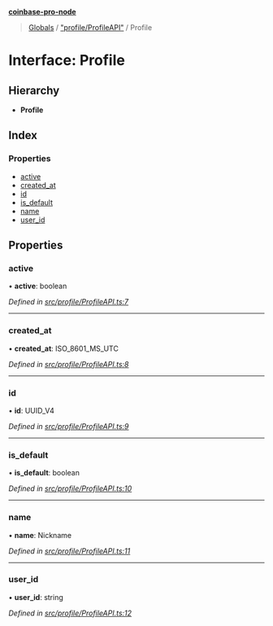 **[coinbase-pro-node](../README.md)**

> [Globals](../globals.md) / ["profile/ProfileAPI"](../modules/_profile_profileapi_.md) / Profile

# Interface: Profile

## Hierarchy

- **Profile**

## Index

### Properties

- [active](_profile_profileapi_.profile.md#active)
- [created_at](_profile_profileapi_.profile.md#created_at)
- [id](_profile_profileapi_.profile.md#id)
- [is_default](_profile_profileapi_.profile.md#is_default)
- [name](_profile_profileapi_.profile.md#name)
- [user_id](_profile_profileapi_.profile.md#user_id)

## Properties

### active

• **active**: boolean

_Defined in [src/profile/ProfileAPI.ts:7](https://github.com/bennyn/coinbase-pro-node/blob/26bf4d8/src/profile/ProfileAPI.ts#L7)_

---

### created_at

• **created_at**: ISO_8601_MS_UTC

_Defined in [src/profile/ProfileAPI.ts:8](https://github.com/bennyn/coinbase-pro-node/blob/26bf4d8/src/profile/ProfileAPI.ts#L8)_

---

### id

• **id**: UUID_V4

_Defined in [src/profile/ProfileAPI.ts:9](https://github.com/bennyn/coinbase-pro-node/blob/26bf4d8/src/profile/ProfileAPI.ts#L9)_

---

### is_default

• **is_default**: boolean

_Defined in [src/profile/ProfileAPI.ts:10](https://github.com/bennyn/coinbase-pro-node/blob/26bf4d8/src/profile/ProfileAPI.ts#L10)_

---

### name

• **name**: Nickname

_Defined in [src/profile/ProfileAPI.ts:11](https://github.com/bennyn/coinbase-pro-node/blob/26bf4d8/src/profile/ProfileAPI.ts#L11)_

---

### user_id

• **user_id**: string

_Defined in [src/profile/ProfileAPI.ts:12](https://github.com/bennyn/coinbase-pro-node/blob/26bf4d8/src/profile/ProfileAPI.ts#L12)_
